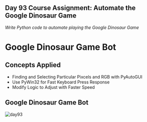 ## Day 93 Course Assignment: Automate the Google Dinosaur Game

_Write Python code to automate playing the Google Dinosaur Game_

# Google Dinosaur Game Bot

## Concepts Applied  

- Finding and Selecting Particular Pixcels and RGB with PyAutoGUI
- Use PyWin32 for Fast Keyboard Press Response
- Modify Logic to Adjust with Faster Speed

## Google Dinosaur Game Bot

![day93](https://user-images.githubusercontent.com/98851253/172071874-64b592d7-40ce-4e0b-a490-96e2e65a45bd.gif)
